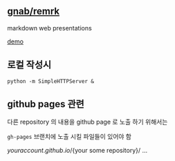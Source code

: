 
## [gnab/remrk](https://github.com/gnab/remark)

markdown web presentations

[demo](http://remarkjs.com)

## 로컬 작성시 

```
python -m SimpleHTTPServer &
```

## github pages 관련

다른 repository 의 내용을 github page 로 노출 하기 위해서는

`gh-pages` 브랜치에 노출 시킬 파일들이 있어야 함

${your account}.github.io/${your some repository}/ ... 


